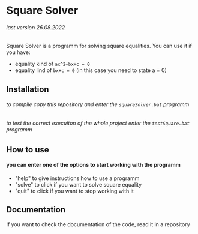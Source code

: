 # Square Solver
###### last version 26.08.2022

Square Solver is a programm for solving square equalities.
You can use it if you have:
- equality kind of `ax^2+bx+c = 0`
- equality lind of `bx+c = 0` (in this case you need to state a = 0)


## Installation
###### to compile copy this repository and enter the `squareSolver.bat` programm

###### to test the correct execuiton of the whole project enter the `testSquare.bat` programm


## How to use
#### you can enter one of the options to start working with the programm

- "help" to give instructions how to use a programm
- "solve" to click if you want to solve square equality
- "quit" to click if you want to stop working with it


## Documentation

If you want to check the documentation of the code, read it in a repository
